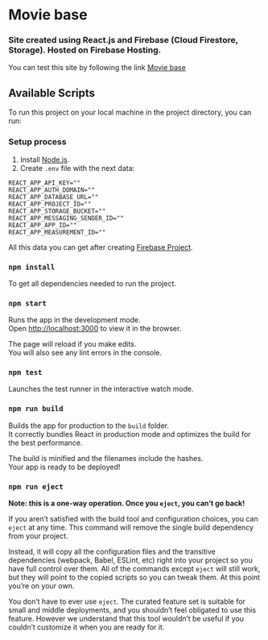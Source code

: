 # Movie base

### Site created using React.js and Firebase (Cloud Firestore, Storage). Hosted on Firebase Hosting. 

You can test this site by following the link [Movie base](https://movie-dbase.web.app/)

## Available Scripts

To run this project on your local machine in the project directory, you can run:

### Setup process
1. Install [Node.js](https://nodejs.org/en/).
4. Create `.env` file with the next data:

````
REACT_APP_API_KEY=""
REACT_APP_AUTH_DOMAIN=""
REACT_APP_DATABASE_URL=""
REACT_APP_PROJECT_ID=""
REACT_APP_STORAGE_BUCKET=""
REACT_APP_MESSAGING_SENDER_ID=""
REACT_APP_APP_ID=""
REACT_APP_MEASUREMENT_ID=""
````

All this data you can get after creating [Firebase Project](https://firebase.google.com/).

### `npm install`

To get all dependencies needed to run the project.

### `npm start`

Runs the app in the development mode.<br />
Open [http://localhost:3000](http://localhost:3000) to view it in the browser.

The page will reload if you make edits.<br />
You will also see any lint errors in the console.

### `npm test`

Launches the test runner in the interactive watch mode.<br />

### `npm run build`

Builds the app for production to the `build` folder.<br />
It correctly bundles React in production mode and optimizes the build for the best performance.

The build is minified and the filenames include the hashes.<br />
Your app is ready to be deployed!

### `npm run eject`

**Note: this is a one-way operation. Once you `eject`, you can’t go back!**

If you aren’t satisfied with the build tool and configuration choices, you can `eject` at any time. This command will remove the single build dependency from your project.

Instead, it will copy all the configuration files and the transitive dependencies (webpack, Babel, ESLint, etc) right into your project so you have full control over them. All of the commands except `eject` will still work, but they will point to the copied scripts so you can tweak them. At this point you’re on your own.

You don’t have to ever use `eject`. The curated feature set is suitable for small and middle deployments, and you shouldn’t feel obligated to use this feature. However we understand that this tool wouldn’t be useful if you couldn’t customize it when you are ready for it.
